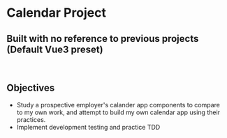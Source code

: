 # Calendar Project
## Built with no reference to previous projects (Default Vue3 preset)

<br />

## Objectives

- Study a prospective employer's calander app components to compare to my own work, and attempt to build my own calendar app using their practices.
- Implement development testing and practice TDD

<br />

